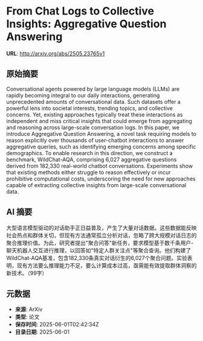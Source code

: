 # From Chat Logs to Collective Insights: Aggregative Question Answering

**URL**: http://arxiv.org/abs/2505.23765v1

## 原始摘要

Conversational agents powered by large language models (LLMs) are rapidly
becoming integral to our daily interactions, generating unprecedented amounts
of conversational data. Such datasets offer a powerful lens into societal
interests, trending topics, and collective concerns. Yet, existing approaches
typically treat these interactions as independent and miss critical insights
that could emerge from aggregating and reasoning across large-scale
conversation logs. In this paper, we introduce Aggregative Question Answering,
a novel task requiring models to reason explicitly over thousands of
user-chatbot interactions to answer aggregative queries, such as identifying
emerging concerns among specific demographics. To enable research in this
direction, we construct a benchmark, WildChat-AQA, comprising 6,027 aggregative
questions derived from 182,330 real-world chatbot conversations. Experiments
show that existing methods either struggle to reason effectively or incur
prohibitive computational costs, underscoring the need for new approaches
capable of extracting collective insights from large-scale conversational data.


## AI 摘要

大型语言模型驱动的对话助手正日益普及，产生了大量对话数据。这些数据能反映社会热点和群体关切，但现有方法通常孤立分析对话，忽略了跨大规模对话日志的聚合推理价值。为此，研究者提出"聚合问答"新任务，要求模型基于数千条用户-聊天机器人交互进行推理，以回答如"特定人群关注点"等聚合查询。他们构建了WildChat-AQA基准，包含182,330条真实对话衍生的6,027个聚合问题。实验表明，现有方法要么推理能力不足，要么计算成本过高，亟需能有效提取群体洞察的新技术。（99字）

## 元数据

- **来源**: ArXiv
- **类型**: 论文
- **保存时间**: 2025-06-01T02:42:34Z
- **目录日期**: 2025-06-01
